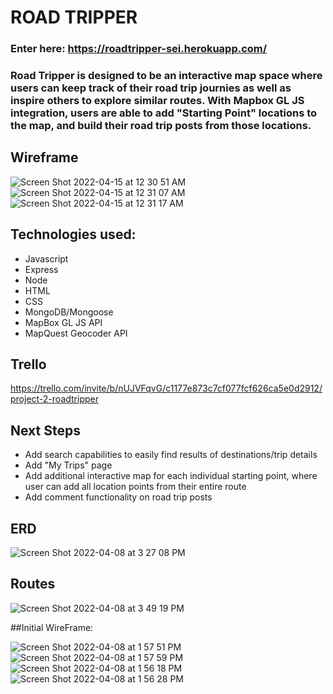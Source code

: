 # ROAD TRIPPER

### Enter here: https://roadtripper-sei.herokuapp.com/

### Road Tripper is designed to be an interactive map space where users can keep track of their road trip journies as well as inspire others to explore similar routes. With Mapbox GL JS integration, users are able to add "Starting Point" locations to the map, and build their road trip posts from those locations. 


## Wireframe 
![Screen Shot 2022-04-15 at 12 30 51 AM](https://user-images.githubusercontent.com/42722554/163539835-b778b930-23d2-481e-92ea-ff9906a49e6f.png)
![Screen Shot 2022-04-15 at 12 31 07 AM](https://user-images.githubusercontent.com/42722554/163539845-bb580779-eaf3-4c81-8849-0117908fa3b1.png)
![Screen Shot 2022-04-15 at 12 31 17 AM](https://user-images.githubusercontent.com/42722554/163539854-d9dd3d0b-da9e-4295-9983-b3bf1c34f43a.png)

## Technologies used: 
  - Javascript
  - Express
  - Node
  - HTML
  - CSS
  - MongoDB/Mongoose
  - MapBox GL JS API
  - MapQuest Geocoder API

## Trello
https://trello.com/invite/b/nUJVFqvG/c1177e873c7cf077fcf626ca5e0d2912/project-2-roadtripper

## Next Steps
- Add search capabilities to easily find results of destinations/trip details
- Add "My Trips" page
- Add additional interactive map for each individual starting point, where user can add all location points from their entire route
- Add comment functionality on road trip posts

## ERD
![Screen Shot 2022-04-08 at 3 27 08 PM](https://user-images.githubusercontent.com/42722554/162543883-546670d4-497c-43b6-9f60-1a983700b1eb.png)


## Routes
![Screen Shot 2022-04-08 at 3 49 19 PM](https://user-images.githubusercontent.com/42722554/162543751-062f8a8f-4d23-4374-810a-d4b6f52a7a79.png)

##Initial WireFrame:

![Screen Shot 2022-04-08 at 1 57 51 PM](https://user-images.githubusercontent.com/42722554/162529062-8ad66339-25d5-4bdb-a6c0-1b3013d11382.png)
![Screen Shot 2022-04-08 at 1 57 59 PM](https://user-images.githubusercontent.com/42722554/162529055-f75e3b59-fd05-44e1-bfbb-07f69f8d8d6c.png)
![Screen Shot 2022-04-08 at 1 56 18 PM](https://user-images.githubusercontent.com/42722554/162528923-22cbca08-3d04-4414-8c84-d443ab73f42f.png)
![Screen Shot 2022-04-08 at 1 56 28 PM](https://user-images.githubusercontent.com/42722554/162528928-44ef4812-44fd-444d-90dc-be1952f01f44.png)
